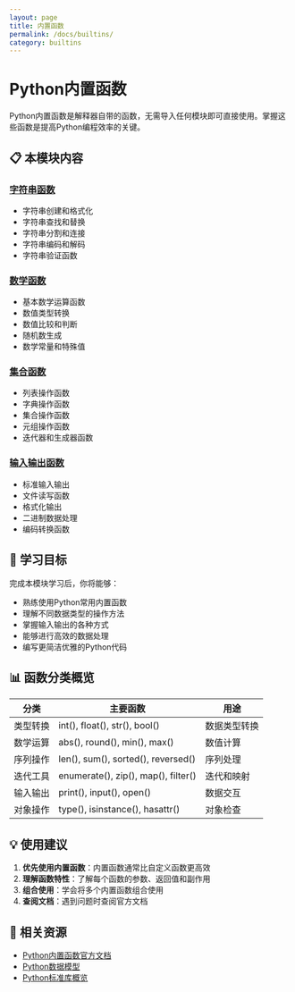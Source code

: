 ```yaml
---
layout: page
title: 内置函数
permalink: /docs/builtins/
category: builtins
---
```


# Python内置函数

Python内置函数是解释器自带的函数，无需导入任何模块即可直接使用。掌握这些函数是提高Python编程效率的关键。

## 📋 本模块内容

### [字符串函数](string-functions/)
- 字符串创建和格式化
- 字符串查找和替换
- 字符串分割和连接
- 字符串编码和解码
- 字符串验证函数

### [数学函数](math-functions/)
- 基本数学运算函数
- 数值类型转换
- 数值比较和判断
- 随机数生成
- 数学常量和特殊值

### [集合函数](collection-functions/)
- 列表操作函数
- 字典操作函数
- 集合操作函数
- 元组操作函数
- 迭代器和生成器函数

### [输入输出函数](io-functions/)
- 标准输入输出
- 文件读写函数
- 格式化输出
- 二进制数据处理
- 编码转换函数

## 🎯 学习目标

完成本模块学习后，你将能够：

- 熟练使用Python常用内置函数
- 理解不同数据类型的操作方法
- 掌握输入输出的各种方式
- 能够进行高效的数据处理
- 编写更简洁优雅的Python代码

## 📊 函数分类概览

| 分类 | 主要函数 | 用途 |
|------|----------|------|
| 类型转换 | int(), float(), str(), bool() | 数据类型转换 |
| 数学运算 | abs(), round(), min(), max() | 数值计算 |
| 序列操作 | len(), sum(), sorted(), reversed() | 序列处理 |
| 迭代工具 | enumerate(), zip(), map(), filter() | 迭代和映射 |
| 输入输出 | print(), input(), open() | 数据交互 |
| 对象操作 | type(), isinstance(), hasattr() | 对象检查 |

## 💡 使用建议

1. **优先使用内置函数**：内置函数通常比自定义函数更高效
2. **理解函数特性**：了解每个函数的参数、返回值和副作用
3. **组合使用**：学会将多个内置函数组合使用
4. **查阅文档**：遇到问题时查阅官方文档

## 🔗 相关资源

- [Python内置函数官方文档](https://docs.python.org/3/library/functions.html)
- [Python数据模型](https://docs.python.org/3/reference/datamodel.html)
- [Python标准库概览](https://docs.python.org/3/library/index.html)